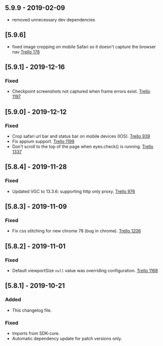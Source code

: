 ## 5.9.9 - 2019-02-09
- removed unnecessary dev dependencies

## [5.9.6]
- fixed image cropping on mobile Safari so it doesn't capture the browser nav [Trello 178](https://trello.com/c/yiPcT5Ks)

## [5.9.1] - 2019-12-16
### Fixed
- Checkpoint screenshots not captured when frame errors exist. [Trello 1197](https://trello.com/c/SLUduLu8)

## [5.9.0] - 2019-12-12
### Fixed
- Crop safari url bar and status bar on mobile devices (IOS). [Trello 939](https://trello.com/c/SM80YzdM)
- Fix appium support. [Trello 1199](https://trello.com/c/Ls2aOycy)
- Don't scroll to the top of the page when eyes.check() is running. [Trello 1337](https://trello.com/c/6puZ79sd)

## [5.8.4] - 2019-11-28 
### Fixed
- Updated VGC to 13.3.6: supporting http only proxy. [Trello 976](https://trello.com/c/cOquuvWo/976-axios-adding-support-to-proxy-of-http-over-https)

## [5.8.3] - 2019-11-09 
### Fixed
- Fix css stitching for new chrome 78 (bug in chrome). [Trello 1206](https://trello.com/c/euVqe1Sv)

## [5.8.2] - 2019-11-01
### Fixed
- Default viewportSize `null` value was overriding configuration. [Trello 1168](https://trello.com/c/yPqI3erm)

## [5.8.1] - 2019-10-21
### Added
- This changelog file.
### Fixed
- Imports from SDK-core.
- Automatic dependency update for patch versions only. 


